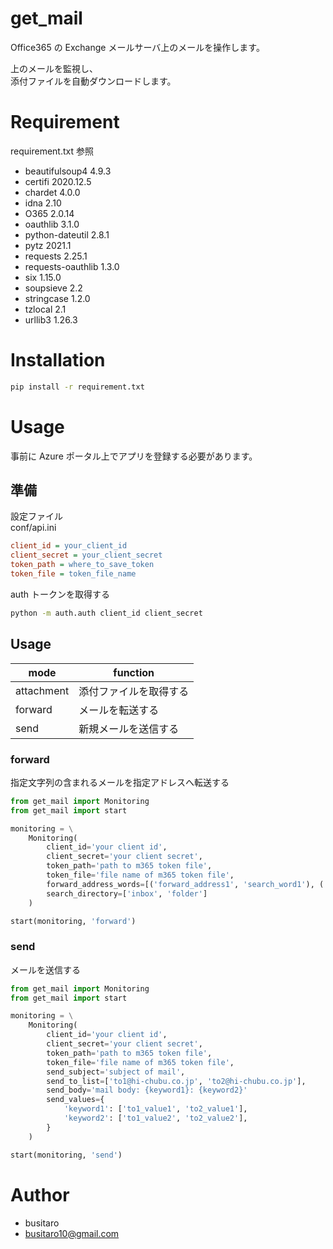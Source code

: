 # get_mail

Office365 の Exchange メールサーバ上のメールを操作します。

上のメールを監視し、  
添付ファイルを自動ダウンロードします。

# Requirement

requirement.txt 参照

- beautifulsoup4 4.9.3
- certifi 2020.12.5
- chardet 4.0.0
- idna 2.10
- O365 2.0.14
- oauthlib 3.1.0
- python-dateutil 2.8.1
- pytz 2021.1
- requests 2.25.1
- requests-oauthlib 1.3.0
- six 1.15.0
- soupsieve 2.2
- stringcase 1.2.0
- tzlocal 2.1
- urllib3 1.26.3

# Installation

```bash
pip install -r requirement.txt
```

# Usage

事前に Azure ポータル上でアプリを登録する必要があります。

## 準備

設定ファイル  
conf/api.ini

```ini
client_id = your_client_id
client_secret = your_client_secret
token_path = where_to_save_token
token_file = token_file_name
```

auth トークンを取得する

```bash
python -m auth.auth client_id client_secret
```

## Usage

| mode       | function               |
| ---------- | ---------------------- |
| attachment | 添付ファイルを取得する |
| forward    | メールを転送する       |
| send       | 新規メールを送信する   |

### forward

指定文字列の含まれるメールを指定アドレスへ転送する

```python
from get_mail import Monitoring
from get_mail import start

monitoring = \
    Monitoring(
        client_id='your client id',
        client_secret='your client secret',
        token_path='path to m365 token file',
        token_file='file name of m365 token file',
        forward_address_words=[('forward_address1', 'search_word1'), ('forward_address2', 'search_word2'), ...],
        search_directory=['inbox', 'folder']
    )

start(monitoring, 'forward')
```

### send

メールを送信する

```python
from get_mail import Monitoring
from get_mail import start

monitoring = \
    Monitoring(
        client_id='your client id',
        client_secret='your client secret',
        token_path='path to m365 token file',
        token_file='file name of m365 token file',
        send_subject='subject of mail',
        send_to_list=['to1@hi-chubu.co.jp', 'to2@hi-chubu.co.jp'],
        send_body='mail body: {keyword1}: {keyword2}'
        send_values={
            'keyword1': ['to1_value1', 'to2_value1'],
            'keyword2': ['to1_value2', 'to2_value2'],
        }
    )

start(monitoring, 'send')
```

# Author

- busitaro
- busitaro10@gmail.com
